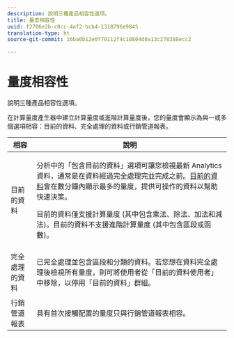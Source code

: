 ```yaml
---
description: 說明三種產品相容性選項。
title: 量度相容性
uuid: f2706e2b-c0cc-4af2-bcb4-1318796e9845
translation-type: ht
source-git-commit: 16ba0b12e0f70112f4c10804d0a13c278388ecc2

---
```



# 量度相容性

說明三種產品相容性選項。

在計算量度產生器中建立計算量度或進階計算量度後，您的量度會顯示為與一或多個選項相容：目前的資料、完全處理的資料或行銷管道報表。

<table id="table_DF7F6D55467B4B76AC34026465D44F7A"> 
 <thead> 
  <tr> 
   <th colname="col1" class="entry"> 相容 </th> 
   <th colname="col2" class="entry"> 說明 </th> 
  </tr>
 </thead>
 <tbody> 
  <tr> 
   <td colname="col1"> 目前的資料 </td> 
   <td colname="col2"> <p>分析中的「包含目前的資料」選項可讓您檢視最新 Analytics 資料，通常是在資料經過完全處理完並完成之前。<a href="https://marketing.adobe.com/resources/help/zh_TW/reference/data_latency.html"  >目前的資料</a>會在數分鐘內顯示最多的量度，提供可操作的資料以幫助快速決策。 </p> <p>目前的資料僅支援計算量度 (其中包含乘法、除法、加法和減法)。目前的資料不支援進階計算量度 (其中包含區段或函數)。 </p> </td> 
  </tr> 
  <tr> 
   <td colname="col1"> 完全處理的資料 </td> 
   <td colname="col2"> <p>已完全處理並包含區段和分類的資料。若您想在資料完全處理後檢視所有量度，則可將使用者從「目前的資料使用者」中移除，以停用「目前的資料」群組。 </p> </td> 
  </tr> 
  <tr> 
   <td colname="col1"> 行銷管道報表 </td> 
   <td colname="col2"> <p>具有首次接觸配置的量度只與行銷管道報表相容。 </p> </td> 
  </tr> 
 </tbody> 
</table>

